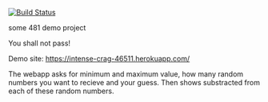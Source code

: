 [![Build Status](https://travis-ci.com/cydiann/myDemoApp.svg?branch=main)](https://travis-ci.com/cydiann/myDemoApp)

some 481 demo project

You shall not pass!

Demo site: https://intense-crag-46511.herokuapp.com/

The webapp asks for minimum and maximum value, how many random numbers you want to recieve and your guess. Then shows substracted from each of these random numbers.